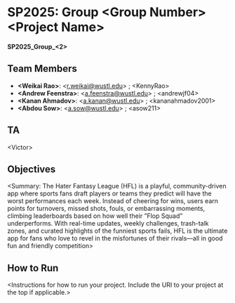 # SP2025: Group &lt;Group Number&gt; &lt;Project Name&gt;

**SP2025_Group_&lt;2&gt;**  

## Team Members
- **&lt;Weikai Rao&gt;**: &lt;r.weikai@wustl.edu&gt; ; &lt;KennyRao&gt;
- **&lt;Andrew Feenstra&gt;**: &lt;a.feenstra@wustl.edu&gt; ; &lt;andrewjf04&gt;
- **&lt;Kanan Ahmadov&gt;**: &lt;a.kanan@wustl.edu&gt; ; &lt;kananahmadov2001&gt;
- **&lt;Abdou Sow&gt;**: &lt;a.sow@wustl.edu&gt; ; &lt;asow211&gt;

## TA
&lt;Victor&gt;

## Objectives
&lt;Summary: The Hater Fantasy League (HFL) is a playful, community-driven app where sports fans draft players or teams they predict will have the worst performances each week. Instead of cheering for wins, users
earn points for turnovers, missed shots, fouls, or embarrassing moments, climbing leaderboards based on how well their ”Flop Squad” underperforms. With real-time updates, weekly challenges, trash-talk zones, 
and curated highlights of the funniest sports fails, HFL is the ultimate app for fans who love to revel in the
misfortunes of their rivals—all in good fun and friendly competition&gt;

## How to Run
&lt;Instructions for how to run your project. Include the URI to your project at the top if applicable.&gt;
